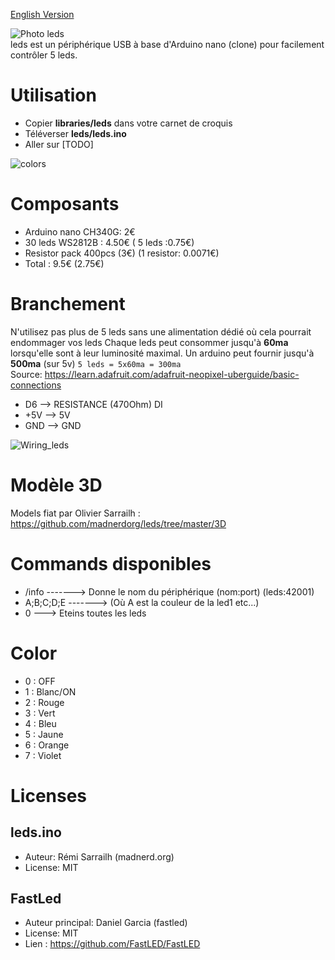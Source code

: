[English Version](https://github.com/madnerdorg/leds/)

![Photo leds](https://github.com/madnerdorg/leds/raw/master/doc/leds.jpg)   
leds est un périphérique USB à base d'Arduino nano (clone) pour facilement contrôler 5 leds.

# Utilisation
* Copier **libraries/leds** dans votre carnet de croquis
* Téléverser **leds/leds.ino**
* Aller sur  [TODO]

![colors](https://github.com/madnerdorg/leds/raw/master/doc/leds_colors.png)

# Composants
* Arduino nano CH340G: 2€
* 30 leds WS2812B : 4.50€ ( 5 leds :0.75€)
* Resistor pack 400pcs (3€) (1 resistor: 0.0071€)
* Total : 9.5€ (2.75€)

# Branchement
N'utilisez pas plus de 5 leds sans une alimentation dédié où cela pourrait endommager vos leds
Chaque leds peut consommer jusqu'à **60ma** lorsqu'elle sont à leur luminosité maximal.
Un arduino peut fournir jusqu'à **500ma** (sur 5v)
```5 leds = 5x60ma = 300ma ```  
Source:
https://learn.adafruit.com/adafruit-neopixel-uberguide/basic-connections

* D6 --> RESISTANCE (470Ohm) DI
* +5V --> 5V
* GND --> GND

![Wiring_leds](https://github.com/madnerdorg/leds/raw/master/doc/leds_wiring.png)

# Modèle 3D
Models fiat par Olivier Sarrailh : https://github.com/madnerdorg/leds/tree/master/3D    

# Commands disponibles
* /info -------> Donne le nom du périphérique (nom:port) (leds:42001)
* A;B;C;D;E -------> (Où A est la couleur de la led1 etc...)
* 0 ---> Eteins toutes les leds

# Color
* 0 : OFF
* 1 : Blanc/ON
* 2 : Rouge
* 3 : Vert
* 4 : Bleu
* 5 : Jaune
* 6 : Orange
* 7 : Violet

# Licenses

## leds.ino
* Auteur: Rémi Sarrailh (madnerd.org)   
* License: MIT

## FastLed
* Auteur principal: Daniel Garcia (fastled)
* License: MIT
* Lien : https://github.com/FastLED/FastLED
